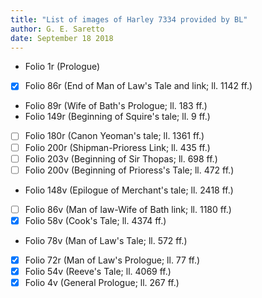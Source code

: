 ```yaml
---
title: "List of images of Harley 7334 provided by BL"
author: G. E. Saretto
date: September 18 2018
---
```


- Folio 1r (Prologue)
- [x] Folio 86r (End of Man of Law's Tale and link; ll. 1142 ff.)
- Folio 89r (Wife of Bath's Prologue; ll. 183 ff.)
- Folio 149r (Beginning of Squire's tale; ll. 9 ff.)
- [ ] Folio 180r (Canon Yeoman's tale; ll. 1361 ff.)
- [ ] Folio 200r (Shipman-Prioress Link; ll. 435 ff.)
- [ ] Folio 203v (Beginning of Sir Thopas; ll. 698 ff.)
- [ ] Folio 200v (Beginning of Prioress's Tale; ll. 472 ff.)
- Folio 148v (Epilogue of Merchant's tale; ll. 2418 ff.)
- [ ] Folio 86v (Man of law-Wife of Bath link; ll. 1180 ff.)
- [x] Folio 58v (Cook's Tale; ll. 4374 ff.)
- Folio 78v (Man of Law's Tale; ll. 572 ff.)
- [x] Folio 72r (Man of Law's Prologue; ll. 77 ff.)
- [x] Folio 54v (Reeve's Tale; ll. 4069 ff.)
- [x] Folio 4v (General Prologue; ll. 267 ff.)
